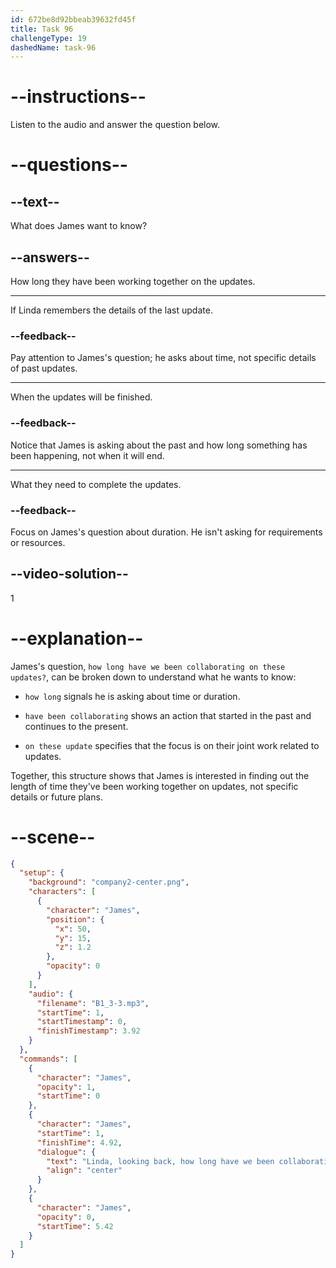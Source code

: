 ```yaml
---
id: 672be8d92bbeab39632fd45f
title: Task 96
challengeType: 19
dashedName: task-96
---
```


<!-- (audio) James: Linda, looking back, how long have we been collaborating on these updates? -->

# --instructions--

Listen to the audio and answer the question below.

# --questions--

## --text--

What does James want to know?

## --answers--

How long they have been working together on the updates.

---

If Linda remembers the details of the last update.

### --feedback--

Pay attention to James's question; he asks about time, not specific details of past updates.

---

When the updates will be finished.

### --feedback--

Notice that James is asking about the past and how long something has been happening, not when it will end.

---

What they need to complete the updates.

### --feedback--

Focus on James's question about duration. He isn't asking for requirements or resources.

## --video-solution--

1

# --explanation--

James's question, `how long have we been collaborating on these updates?`, can be broken down to understand what he wants to know:

- `how long` signals he is asking about time or duration.

- `have been collaborating` shows an action that started in the past and continues to the present. 

- `on these update` specifies that the focus is on their joint work related to updates.

Together, this structure shows that James is interested in finding out the length of time they've been working together on updates, not specific details or future plans.

# --scene--

```json
{
  "setup": {
    "background": "company2-center.png",
    "characters": [
      {
        "character": "James",
        "position": {
          "x": 50,
          "y": 15,
          "z": 1.2
        },
        "opacity": 0
      }
    ],
    "audio": {
      "filename": "B1_3-3.mp3",
      "startTime": 1,
      "startTimestamp": 0,
      "finishTimestamp": 3.92
    }
  },
  "commands": [
    {
      "character": "James",
      "opacity": 1,
      "startTime": 0
    },
    {
      "character": "James",
      "startTime": 1,
      "finishTime": 4.92,
      "dialogue": {
        "text": "Linda, looking back, how long have we been collaborating on these updates?",
        "align": "center"
      }
    },
    {
      "character": "James",
      "opacity": 0,
      "startTime": 5.42
    }
  ]
}
```
